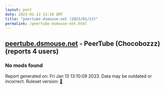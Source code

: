 ```yaml
---
layout: post
date: 2023-01-13 13:10 GMT
title: "peertube.dsmouse.net (2023/01/13)"
permalink: /peertube-dsmouse-net.html
---
```


## [peertube.dsmouse.net](https://peertube.dsmouse.net) - PeerTube (Chocobozzz) (reports 4 users)

### No mods found

Report generated on: Fri Jan 13 13:10:09 2023. Data may be outdated or incorrect.
Ruleset version: [🧁](/version-cupcake)
